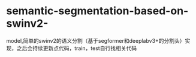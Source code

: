 # semantic-segmentation-based-on-swinv2-
model,简单的swinv2的语义分割（基于segformer和deeplabv3+的分割头）实现，之后会持续更新点代码，train，test自行找相关代码

